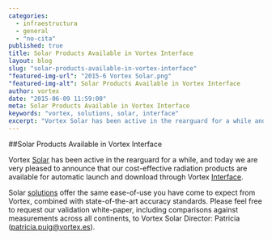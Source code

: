 ```yaml
---
categories: 
  - infraestructura
  - general
  - "no-cita"
published: true
title: Solar Products Available in Vortex Interface
layout: blog
slug: "solar-products-available-in-vortex-interface"
"featured-img-url": "2015-6 Vortex Solar.png"
"featured-img-alt": Solar Products Available in Vortex Interface
author: vortex
date: "2015-06-09 11:59:00"
meta: Solar Products Available in Vortex Interface
keywords: "vortex, solutions, solar, interface"
excerpt: "Vortex Solar has been active in the rearguard for a while and today we are very pleased to announce that our cost-effective radiation products are available for automatic launch and download through Vortex Interface."
---
```




##Solar Products Available in Vortex Interface

Vortex [Solar](http://www.vortexfdc.com/markets/solar.html) has been active in the rearguard for a while, and today we are very pleased to announce that our cost-effective radiation products are available for automatic launch and download through Vortex [Interface](http://interface.vortexfdc.com).

Solar [solutions](http://www.vortexfdc.com/solutions/solar-index.html) offer the same ease-of-use you have come to expect from Vortex, combined with state-of-the-art accuracy standards. Please feel free to request our validation white-paper, including comparisons against measurements across all continents, to Vortex Solar Director: Patricia (patricia.puig@vortex.es).

